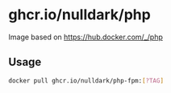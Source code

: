 # ghcr.io/nulldark/php
Image based on https://hub.docker.com/_/php

## Usage

```bash
docker pull ghcr.io/nulldark/php-fpm:[?TAG]
```